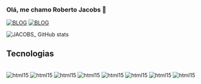 ### Olá, me chamo Roberto Jacobs 👋

[![BLOG](https://img.shields.io/badge/GitHub-100000?style=for-the-badge&logo=github&logoColor=white)](https://github.com/R-JAC0BS)
[![BLOG](https://img.shields.io/badge/LinkedIn-0077B5?style=for-the-badge&logo=linkedin&logoColor=white)](https://www.linkedin.com/in/roberto-jacobs-a620302b3/)

![JACOBS_ GitHub stats](https://github-readme-stats.vercel.app/api?username=R-JAC0BS&show_icons=true&theme=dracula)

## Tecnologias 

<div style = " display: inline_block"> <br />
    <img align ="center" alt="html15" src = "
    https://img.shields.io/badge/Java-ED8B00?style=for-the-badge&logo=openjdk&logoColor=white"> 
    </img>
     <img align ="center" alt="html15" src = "
    https://img.shields.io/badge/Spring-6DB33F?style=for-the-badge&logo=spring&logoColor=white"> 
    </img>
     <img align ="center" alt="html15" src = "
    https://img.shields.io/badge/HTML5-E34F26?style=for-the-badge&logo=html5&logoColor=white"> 
    </img>
      <img align ="center" alt="html15" src = "
    https://img.shields.io/badge/JavaScript-F7DF1E?style=for-the-badge&logo=javascript&logoColor=black"> 
    </img>
     <img align ="center" alt="html15" src = "
    https://img.shields.io/badge/CSS3-1572B6?style=for-the-badge&logo=css3&logoColor=white"> 
    </img>
     <img align ="center" alt="html15" src = "
    https://img.shields.io/badge/React-20232A?style=for-the-badge&logo=react&logoColor=61DAFB"> 
    </img>
       <img align ="center" alt="html15" src = "
    https://img.shields.io/badge/React_Native-20232A?style=for-the-badge&logo=react&logoColor=61DAFB"> 
    </img>
     <img align ="center" alt="html15" src = "
  https://img.shields.io/badge/PostgreSQL-316192?style=for-the-badge&logo=postgresql&logoColor=white"> 
    </img>
    
 </div>
